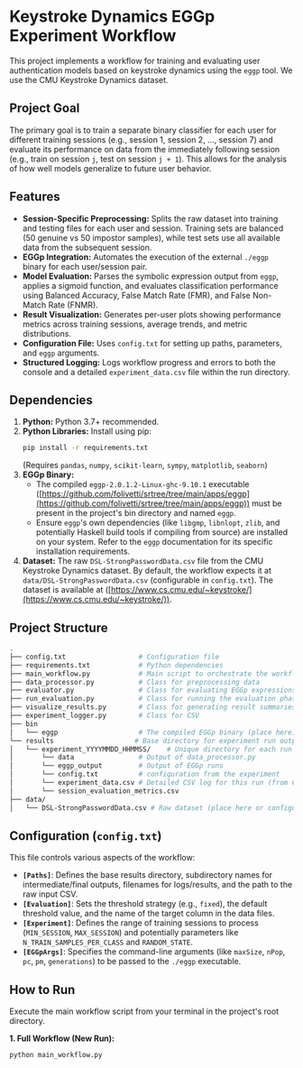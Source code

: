 # Keystroke Dynamics EGGp Experiment Workflow

This project implements a workflow for training and evaluating user authentication models based on keystroke dynamics using the `eggp` tool. We use the CMU Keystroke Dynamics dataset.

## Project Goal

The primary goal is to train a separate binary classifier for each user for different training sessions (e.g., session 1, session 2, ..., session 7) and evaluate its performance on data from the immediately following session (e.g., train on session `j`, test on session `j + 1`). This allows for the analysis of how well models generalize to future user behavior.

## Features

* **Session-Specific Preprocessing:** Splits the raw dataset into training and testing files for each user and session. Training sets are balanced (50 genuine vs 50 impostor samples), while test sets use all available data from the subsequent session.
* **EGGp Integration:** Automates the execution of the external `./eggp` binary for each user/session pair.
* **Model Evaluation:** Parses the symbolic expression output from `eggp`, applies a sigmoid function, and evaluates classification performance using Balanced Accuracy, False Match Rate (FMR), and False Non-Match Rate (FNMR).
* **Result Visualization:** Generates per-user plots showing performance metrics across training sessions, average trends, and metric distributions.
* **Configuration File:** Uses `config.txt` for setting up paths, parameters, and `eggp` arguments.
* **Structured Logging:** Logs workflow progress and errors to both the console and a detailed `experiment_data.csv` file within the run directory.

## Dependencies

1.  **Python:** Python 3.7+ recommended.
2.  **Python Libraries:** Install using pip:
    ```bash
    pip install -r requirements.txt
    ```
    (Requires `pandas`, `numpy`, `scikit-learn`, `sympy`, `matplotlib`, `seaborn`)
3.  **EGGp Binary:**
    * The compiled `eggp-2.0.1.2-Linux-ghc-9.10.1` executable ([https://github.com/folivetti/srtree/tree/main/apps/eggp](https://github.com/folivetti/srtree/tree/main/apps/eggp)) must be present in the project's bin directory and named `eggp`.
    * Ensure `eggp`'s own dependencies (like `libgmp`, `libnlopt`, `zlib`, and potentially Haskell build tools if compiling from source) are installed on your system. Refer to the `eggp` documentation for its specific installation requirements.
4.  **Dataset:** The raw `DSL-StrongPasswordData.csv` file from the CMU Keystroke Dynamics dataset. By default, the workflow expects it at `data/DSL-StrongPasswordData.csv` (configurable in `config.txt`). The dataset is available at ([https://www.cs.cmu.edu/~keystroke/](https://www.cs.cmu.edu/~keystroke/)).

## Project Structure

``` bash
.
├── config.txt                  # Configuration file
├── requirements.txt            # Python dependencies
├── main_workflow.py            # Main script to orchestrate the workflow
├── data_processor.py           # Class for preprocessing data
├── evaluator.py                # Class for evaluating EGGp expressions
├── run_evaluation.py           # Class for running the evaluation phase (contains ExperimentRunConfig dataclass)
├── visualize_results.py        # Class for generating result summaries and plots
├── experiment_logger.py        # Class for CSV 
├── bin
│   └── eggp                    # The compiled EGGp binary (place here)
└── results                    # Base directory for experiment run outputs
│   └── experiment_YYYYMMDD_HHMMSS/    # Unique directory for each run
│       └── data                # Output of data_processor.py
│       └── eggp_output         # Output of EGGp runs
│       └── config.txt          # configuration from the experiment
│       └── experiment_data.csv # Detailed CSV log for this run (from CsvExperimentLogger)
│       └── session_evaluation_metrics.csv
├── data/
│   └── DSL-StrongPasswordData.csv # Raw dataset (place here or configure path)
```

## Configuration (`config.txt`)

This file controls various aspects of the workflow:

* **`[Paths]`**: Defines the base results directory, subdirectory names for intermediate/final outputs, filenames for logs/results, and the path to the raw input CSV.
* **`[Evaluation]`**: Sets the threshold strategy (e.g., `fixed`), the default threshold value, and the name of the target column in the data files.
* **`[Experiment]`**: Defines the range of training sessions to process (`MIN_SESSION`, `MAX_SESSION`) and potentially parameters like `N_TRAIN_SAMPLES_PER_CLASS` and `RANDOM_STATE`.
* **`[EGGpArgs]`**: Specifies the command-line arguments (like `maxSize`, `nPop`, `pc`, `pm`, `generations`) to be passed to the `./eggp` executable.

## How to Run

Execute the main workflow script from your terminal in the project's root directory.

**1. Full Workflow (New Run):**

```bash
python main_workflow.py
```
